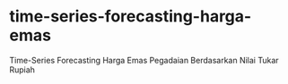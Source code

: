 # time-series-forecasting-harga-emas
Time-Series Forecasting Harga Emas Pegadaian Berdasarkan Nilai Tukar Rupiah
